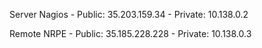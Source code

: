 Server Nagios 	- Public:	35.203.159.34
		            - Private:	10.138.0.2

Remote NRPE	- Public:	35.185.228.228
		        - Private:	10.138.0.3
